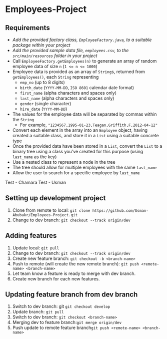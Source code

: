 # Employees-Project

## Requirements

- *Add the provided factory class, ```EmployeeFactory.java```, to a suitable package within your project*
- *Add the provided sample data file, ```employees.csv```, to the ```src/main/resources``` folder in your project*
- Call ```EmployeeFactory.getEmployees(n)``` to generate an array of random employee data of size ```n``` (```1 <= n <= 1000```)
- Employee data is provided as an array of ```String```s, returned from ```getEmployees()```, each ```String``` representing
    - ```emp_no``` (up to 8 digits)
    - ```birth_date``` (```YYYY-MM-DD```, ```ISO 8601``` calendar date format)
    - ```first_name``` (alpha characters and spaces only)
    - ```last_name``` (alpha characters and spaces only)
    - ```gender``` (single character)
    - ```hire_date``` (```YYYY-MM-DD```)
- The values for the employee data will be separated by commas within the ```String```
    - For example, ```"1234567,1995-01-23,Teagan,Griffith,F,2012-04-12"```
- Convert each element in the array into an ```Employee``` object, having created a suitable class, and store it in a ```List``` using a suitable concrete type
- Once the provided data have been stored in a ```List```, convert the ```List``` to a binary tree using a class you've created for this purpose (using ```last_name``` as the key)
- Use a nested class to represent a node in the tree
- The tree should allow for multiple employees with the same ```last_name```
- Allow the user to search for a specific employee by ```last_name```


Test - Chamara
Test - Usman


## Setting up development project

1. Clone from remote to local: `git clone https://github.com/Usman-Abubakr/Employees-Project.git`
2. Change to dev branch: `git checkout --track origin/dev`

## Adding features

1. Update local: `git pull`
2. Change to dev branch: `git checkout --track origin/dev`
3. Create new feature branch: `git checkout -b <branch-name>`
4. Push to remote (will create the new remote branch): `git push <remote-name> <branch-name>`
5. Let team know a feature is ready to merge with dev branch.
6. Create new branch for each new features.

## Updating feature branch from dev branch

1. Switch to dev branch: git `git checkout develop`
2. Update branch: `git pull`
3. Switch to dev branch: `git checkout <branch-name>`
4. Merging dev to feature branch:`git merge origin/dev`
5. Push update to remote feature branch`git push <remote-name> <branch-name>`